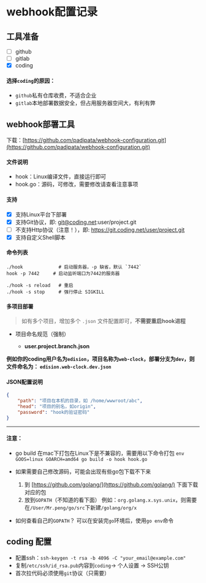 # webhook配置记录

## 工具准备

* [ ] github  
* [ ] gitlab
* [x] coding

#### 选择`coding`的原因： 
- `github`私有仓库收费，不适合企业
- `gitlab`本地部署数据安全，但占用服务器空间大，有利有弊

## webhook部署工具

下载：[https://github.com/padipata/webhook-configuration.git](https://github.com/padipata/webhook-configuration.git)

#### 文件说明

- hook：Linux编译文件，直接运行即可
- hook.go：源码，可修改，需要修改请查看注意事项

#### 支持

- [x] 支持Linux平台下部署
- [x] 支持Git协议，即: git@coding.net:user/project.git
- [ ] 不支持Http协议（注意！），即: https://git.coding.net/user/project.git
- [x] 支持自定义Shell脚本

#### 命令列表

```shell
./hook             # 启动服务器，-p 缺省，默认 `7442`
hook -p 7442     # 启动监听端口为7442的服务器

./hook -s reload   # 重启
./hook -s stop     # 强行停止 SIGKILL
```

#### 多项目部署

> 如有多个项目，增加多个 `.json` 文件配置即可，__不需要重启hook进程__

- 项目命名规范（强制）

    - **user.project.branch.json**

**例如你的coding用户名为`edision`，项目名称为`web-clock`，部署分支为`dev`，则文件命名为： `edision.web-clock.dev.json`**

#### JSON配置说明

```json
{
    "path": "项目在本机的目录，如 /home/wwwroot/abc",
    "head": "项目的别名，如origin",
    "password": "hook的验证密码"
}
```

* * *

#### 注意：

- go build 在mac下打包在Linux下是不兼容的，需要用以下命令打包
`env GOOS=linux GOARCH=amd64 go build -o hook hook.go`

- 如果需要自己修改源码，可能会出现有些go包下载不下来
    1. 到 [https://github.com/golang/](https://github.com/golang/) 下面下载对应的包
    2. 放到`GOPATH`（不知道的看下面）
        例如：`org.golang.x.sys.unix`，则需要在`/User/Mr.peng/go/src`下新建`/golang/org/x`

- 如何查看自己的`GOPATH`？
可以在安装完`go`环境后，使用`go env`命令

## coding 配置

- 配置ssh：`ssh-keygen -t rsa -b 4096 -C "your_email@example.com"`
- 复制`/etc/ssh/id_rsa.pub`内容到`coding`-> 个人设置 -> SSH公钥
- 首次拉代码必须使用`git`协议（只需要）
